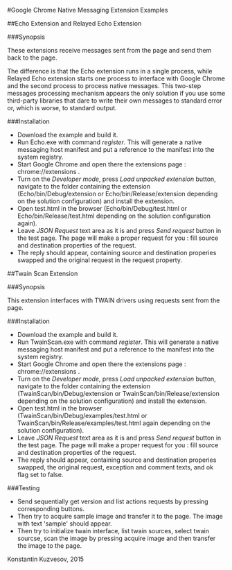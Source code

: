 #Google Chrome Native Messaging Extension Examples

##Echo Extension and Relayed Echo Extension

###Synopsis

These extensions receive messages sent from the page and send them back to the page.

The difference is that the Echo extension runs in a single process, while Relayed Echo extension starts one process to interface with Google Chrome
and the second process to process native messages. This two-step messages processing mechanism appears the only solution if you use some
third-party libraries that dare to write their own messages to standard error or, which is worse, to standard output.

###Installation
* Download the example and build it.
* Run Echo.exe with command *register*. This will generate a native messaging host manifest and put a reference to the manifest into the system registry.
* Start Google Chrome and open there the extensions page : chrome://extensions .
* Turn on the *Developer mode*, press *Load unpacked extension* button, navigate to the folder containing the extension
  (Echo/bin/Debug/extension or Echo/bin/Release/extension depending on the solution configuration) and install the extension.
* Open test.html in the browser (Echo/bin/Debug/test.html or Echo/bin/Release/test.html depending on the solution configuration again).
* Leave *JSON Request* text area as it is and press *Send request* button in the test page. 
  The page will make a proper request for you : fill source and destination properties of the request.
* The reply should appear, containing source and destination properies swapped and the original request in the request property.

##Twain Scan Extension

###Synopsis

This extension interfaces with TWAIN drivers using requests sent from the page.

###Installation
* Download the example and build it.
* Run TwainScan.exe with command *register*. This will generate a native messaging host manifest and put a reference to the manifest into the system registry.
* Start Google Chrome and open there the extensions page : chrome://extensions .
* Turn on the *Developer mode*, press *Load unpacked extension* button, navigate to the folder containing the extension
  (TwainScan/bin/Debug/extension or TwainScan/bin/Release/extension depending on the solution configuration) and install the extension.
* Open test.html in the browser (TwainScan/bin/Debug/examples/test.html or TwainScan/bin/Release/examples/test.html again depending on the solution configuration).
* Leave *JSON Request* text area as it is and press *Send request* button in the test page. 
  The page will make a proper request for you : fill source and destination properties of the request.
* The reply should appear, containing source and destination properies swapped, the original request, exception and comment texts, and ok flag set to false.

###Testing
* Send sequentially get version and list actions requests by pressing corresponding buttons. 
* Then try to acquire sample image and transfer it to the page. The image with text 'sample' should appear.
* Then try to initialize twain interface, list twain sources, select twain sourcse, scan the image by pressing acquire image 
  and then transfer the image to the page.

Konstantin Kuzvesov, 2015